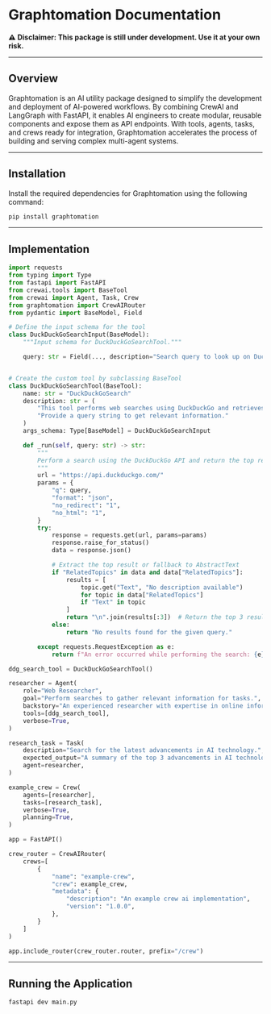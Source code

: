 # **Graphtomation Documentation**

**⚠️ Disclaimer: This package is still under development. Use it at your own risk.**

---

## Overview

Graphtomation is an AI utility package designed to simplify the development and deployment of AI-powered workflows. By combining CrewAI and LangGraph with FastAPI, it enables AI engineers to create modular, reusable components and expose them as API endpoints. With tools, agents, tasks, and crews ready for integration, Graphtomation accelerates the process of building and serving complex multi-agent systems.

---

## Installation

Install the required dependencies for Graphtomation using the following command:

```bash
pip install graphtomation
```

---

## Implementation

```py
import requests
from typing import Type
from fastapi import FastAPI
from crewai.tools import BaseTool
from crewai import Agent, Task, Crew
from graphtomation import CrewAIRouter
from pydantic import BaseModel, Field

# Define the input schema for the tool
class DuckDuckGoSearchInput(BaseModel):
    """Input schema for DuckDuckGoSearchTool."""

    query: str = Field(..., description="Search query to look up on DuckDuckGo.")


# Create the custom tool by subclassing BaseTool
class DuckDuckGoSearchTool(BaseTool):
    name: str = "DuckDuckGoSearch"
    description: str = (
        "This tool performs web searches using DuckDuckGo and retrieves the top results. "
        "Provide a query string to get relevant information."
    )
    args_schema: Type[BaseModel] = DuckDuckGoSearchInput

    def _run(self, query: str) -> str:
        """
        Perform a search using the DuckDuckGo API and return the top results.
        """
        url = "https://api.duckduckgo.com/"
        params = {
            "q": query,
            "format": "json",
            "no_redirect": "1",
            "no_html": "1",
        }
        try:
            response = requests.get(url, params=params)
            response.raise_for_status()
            data = response.json()

            # Extract the top result or fallback to AbstractText
            if "RelatedTopics" in data and data["RelatedTopics"]:
                results = [
                    topic.get("Text", "No description available")
                    for topic in data["RelatedTopics"]
                    if "Text" in topic
                ]
                return "\n".join(results[:3])  # Return the top 3 results
            else:
                return "No results found for the given query."

        except requests.RequestException as e:
            return f"An error occurred while performing the search: {e}"

ddg_search_tool = DuckDuckGoSearchTool()

researcher = Agent(
    role="Web Researcher",
    goal="Perform searches to gather relevant information for tasks.",
    backstory="An experienced researcher with expertise in online information gathering.",
    tools=[ddg_search_tool],
    verbose=True,
)

research_task = Task(
    description="Search for the latest advancements in AI technology.",
    expected_output="A summary of the top 3 advancements in AI technology from recent searches.",
    agent=researcher,
)

example_crew = Crew(
    agents=[researcher],
    tasks=[research_task],
    verbose=True,
    planning=True,
)

app = FastAPI()

crew_router = CrewAIRouter(
    crews=[
        {
            "name": "example-crew",
            "crew": example_crew,
            "metadata": {
                "description": "An example crew ai implementation",
                "version": "1.0.0",
            },
        }
    ]
)

app.include_router(crew_router.router, prefix="/crew")
```

---

## Running the Application

```bash
fastapi dev main.py
```
